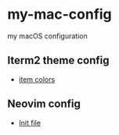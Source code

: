 # my-mac-config
my macOS configuration

## Iterm2 theme config

- [item colors](./tokyo-night-custom.itermcolors)

## Neovim config
- [Init file](./vim.init)